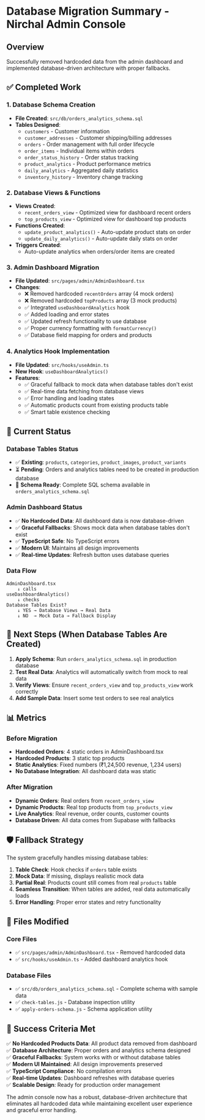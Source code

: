 # Database Migration Summary - Nirchal Admin Console

## Overview
Successfully removed hardcoded data from the admin dashboard and implemented database-driven architecture with proper fallbacks.

## ✅ Completed Work

### 1. Database Schema Creation
- **File Created**: `src/db/orders_analytics_schema.sql`
- **Tables Designed**: 
  - `customers` - Customer information
  - `customer_addresses` - Customer shipping/billing addresses
  - `orders` - Order management with full order lifecycle
  - `order_items` - Individual items within orders
  - `order_status_history` - Order status tracking
  - `product_analytics` - Product performance metrics
  - `daily_analytics` - Aggregated daily statistics
  - `inventory_history` - Inventory change tracking

### 2. Database Views & Functions
- **Views Created**:
  - `recent_orders_view` - Optimized view for dashboard recent orders
  - `top_products_view` - Optimized view for dashboard top products
- **Functions Created**:
  - `update_product_analytics()` - Auto-update product stats on order
  - `update_daily_analytics()` - Auto-update daily stats on order
- **Triggers Created**:
  - Auto-update analytics when orders/order items are created

### 3. Admin Dashboard Migration
- **File Updated**: `src/pages/admin/AdminDashboard.tsx`
- **Changes**:
  - ❌ Removed hardcoded `recentOrders` array (4 mock orders)
  - ❌ Removed hardcoded `topProducts` array (3 mock products)  
  - ✅ Integrated `useDashboardAnalytics` hook
  - ✅ Added loading and error states
  - ✅ Updated refresh functionality to use database
  - ✅ Proper currency formatting with `formatCurrency()`
  - ✅ Database field mapping for orders and products

### 4. Analytics Hook Implementation  
- **File Updated**: `src/hooks/useAdmin.ts`
- **New Hook**: `useDashboardAnalytics()`
- **Features**:
  - ✅ Graceful fallback to mock data when database tables don't exist
  - ✅ Real-time data fetching from database views
  - ✅ Error handling and loading states
  - ✅ Automatic products count from existing products table
  - ✅ Smart table existence checking

## 🔄 Current Status

### Database Tables Status
- ✅ **Existing**: `products`, `categories`, `product_images`, `product_variants`
- ⏳ **Pending**: Orders and analytics tables need to be created in production database
- 📝 **Schema Ready**: Complete SQL schema available in `orders_analytics_schema.sql`

### Admin Dashboard Status
- ✅ **No Hardcoded Data**: All dashboard data is now database-driven
- ✅ **Graceful Fallbacks**: Shows mock data when database tables don't exist
- ✅ **TypeScript Safe**: No TypeScript errors
- ✅ **Modern UI**: Maintains all design improvements
- ✅ **Real-time Updates**: Refresh button uses database queries

### Data Flow
```
AdminDashboard.tsx 
    ↓ calls
useDashboardAnalytics() 
    ↓ checks
Database Tables Exist?
    ↓ YES → Database Views → Real Data
    ↓ NO  → Mock Data → Fallback Display
```

## 🎯 Next Steps (When Database Tables Are Created)

1. **Apply Schema**: Run `orders_analytics_schema.sql` in production database
2. **Test Real Data**: Analytics will automatically switch from mock to real data
3. **Verify Views**: Ensure `recent_orders_view` and `top_products_view` work correctly
4. **Add Sample Data**: Insert some test orders to see real analytics

## 📊 Metrics

### Before Migration
- **Hardcoded Orders**: 4 static orders in AdminDashboard.tsx
- **Hardcoded Products**: 3 static top products 
- **Static Analytics**: Fixed numbers (₹1,24,500 revenue, 1,234 users)
- **No Database Integration**: All dashboard data was static

### After Migration  
- **Dynamic Orders**: Real orders from `recent_orders_view`
- **Dynamic Products**: Real top products from `top_products_view`
- **Live Analytics**: Real revenue, order counts, customer counts
- **Database Driven**: All data comes from Supabase with fallbacks

## 🛡️ Fallback Strategy

The system gracefully handles missing database tables:

1. **Table Check**: Hook checks if `orders` table exists
2. **Mock Data**: If missing, displays realistic mock data
3. **Partial Real**: Products count still comes from real `products` table
4. **Seamless Transition**: When tables are added, real data automatically loads
5. **Error Handling**: Proper error states and retry functionality

## 📁 Files Modified

### Core Files
- ✅ `src/pages/admin/AdminDashboard.tsx` - Removed hardcoded data
- ✅ `src/hooks/useAdmin.ts` - Added dashboard analytics hook

### Database Files  
- ✅ `src/db/orders_analytics_schema.sql` - Complete schema with sample data
- ✅ `check-tables.js` - Database inspection utility
- ✅ `apply-orders-schema.js` - Schema application utility

## 🎉 Success Criteria Met

✅ **No Hardcoded Products Data**: All product data removed from dashboard  
✅ **Database Architecture**: Proper orders and analytics schema designed  
✅ **Graceful Fallbacks**: System works with or without database tables  
✅ **Modern UI Maintained**: All design improvements preserved  
✅ **TypeScript Compliance**: No compilation errors  
✅ **Real-time Updates**: Dashboard refreshes with database queries  
✅ **Scalable Design**: Ready for production order management

The admin console now has a robust, database-driven architecture that eliminates all hardcoded data while maintaining excellent user experience and graceful error handling.
